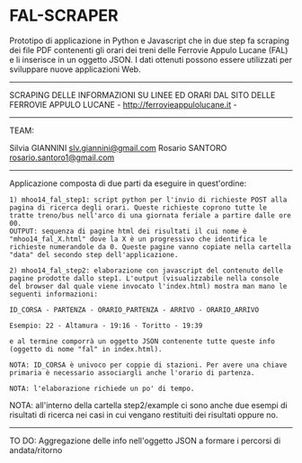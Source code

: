 FAL-SCRAPER
===========

Prototipo di applicazione in Python e Javascript che in due step fa scraping dei file PDF contenenti gli orari dei treni delle Ferrovie Appulo Lucane (FAL) e li inserisce in un oggetto JSON. I dati ottenuti possono essere utilizzati per sviluppare nuove applicazioni Web.

--------------------------------------------

SCRAPING DELLE INFORMAZIONI SU LINEE ED ORARI DAL SITO DELLE FERROVIE APPULO LUCANE - http://ferrovieappulolucane.it -

--------------------------------------------

TEAM:

Silvia GIANNINI <slv.giannini@gmail.com>
Rosario SANTORO <rosario.santoro1@gmail.com>

--------------------------------------------

Applicazione composta di due parti da eseguire in quest'ordine:

	1) mhoo14_fal_step1: script python per l'invio di richieste POST alla pagina di ricerca degli orari. Queste richieste coprono tutte le tratte treno/bus nell'arco di una giornata feriale a partire dalle ore 00.
	OUTPUT: sequenza di pagine html dei risultati il cui nome è "mhoo14_fal_X.html" dove la X è un progressivo che identifica le richieste numerandole da 0. Queste pagine vanno copiate nella cartella "data" del secondo step dell'applicazione.

	2) mhoo14_fal_step2: elaborazione con javascript del contenuto delle pagine prodotte dallo step1. L'output (visualizzabile nella console del browser dal quale viene invocato l'index.html) mostra man mano le seguenti informazioni:

	ID_CORSA - PARTENZA - ORARIO_PARTENZA - ARRIVO - ORARIO_ARRIVO
	
	Esempio: 22 - Altamura - 19:16 - Toritto - 19:39

	e al termine comporrà un oggetto JSON contenente tutte queste info (oggetto di nome "fal" in index.html).

	NOTA: ID_CORSA è univoco per coppie di stazioni. Per avere una chiave primaria è necessario associargli anche l'orario di partenza.

	NOTA: l'elaborazione richiede un po' di tempo.


NOTA: all'interno della cartella step2/example ci sono anche due esempi di risultati di ricerca nei casi in cui vengano restituiti dei risultati oppure no.

----------------------------------------------
TO DO: Aggregazione delle info nell'oggetto JSON a formare i percorsi di andata/ritorno
